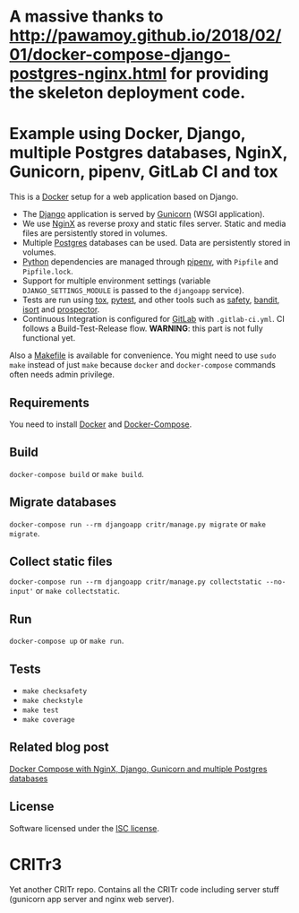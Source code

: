 # A massive thanks to http://pawamoy.github.io/2018/02/01/docker-compose-django-postgres-nginx.html for providing the skeleton deployment code.

# Example using Docker, Django, multiple Postgres databases, NginX, Gunicorn, pipenv, GitLab CI and tox
This is a [Docker][] setup for a web application based on Django.

- The [Django][] application is served by [Gunicorn][] (WSGI application).
- We use [NginX][] as reverse proxy and static files server. Static and media files are
  persistently stored in volumes.
- Multiple [Postgres][] databases can be used. Data are persistently stored in volumes.
- [Python][] dependencies are managed through [pipenv][], with `Pipfile` and `Pipfile.lock`.
- Support for multiple environment settings (variable `DJANGO_SETTINGS_MODULE` is passed
  to the `djangoapp` service).
- Tests are run using [tox][], [pytest][], and other tools such as [safety][], [bandit][], [isort][] and [prospector][].
- Continuous Integration is configured for [GitLab][] with `.gitlab-ci.yml`.
  CI follows a Build-Test-Release flow. **WARNING**: this part is not fully functional yet.

Also a [Makefile][] is available for convenience. You might need to use `sudo make`
instead of just `make` because `docker` and `docker-compose` commands often needs
admin privilege.

## Requirements
You need to install [Docker][] and [Docker-Compose][].

## Build
`docker-compose build` or `make build`.

## Migrate databases
`docker-compose run --rm djangoapp critr/manage.py migrate` or `make migrate`.

## Collect static files
`docker-compose run --rm djangoapp critr/manage.py collectstatic --no-input'` or `make collectstatic`.

## Run
`docker-compose up` or `make run`.

## Tests
- `make checksafety`
- `make checkstyle`
- `make test`
- `make coverage`

[Docker]: https://www.docker.com/
[Django]: https://www.djangoproject.com/
[Gunicorn]: http://gunicorn.org/
[NginX]: https://www.nginx.com/
[Postgres]: https://www.postgresql.org/
[Python]: https://www.python.org/
[pipenv]: https://docs.pipenv.org/
[tox]: https://tox.readthedocs.io/en/latest/
[pytest]: https://docs.pytest.org/en/latest/
[safety]: https://pyup.io/safety/
[bandit]: https://github.com/openstack/bandit
[isort]: https://github.com/timothycrosley/isort
[prospector]: https://github.com/landscapeio/prospector
[GitLab]: https://about.gitlab.com/
[Makefile]: https://www.gnu.org/software/make/manual/make.html
[Docker-Compose]: https://docs.docker.com/compose/

## Related blog post
[Docker Compose with NginX, Django, Gunicorn and multiple Postgres databases][post]

[post]: http://pawamoy.github.io/2018/02/01/docker-compose-django-postgres-nginx.html

## License
Software licensed under the [ISC license](/LICENSE).
# CRITr3
Yet another CRITr repo. Contains all the CRITr code including server stuff (gunicorn app server and nginx web server).
